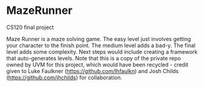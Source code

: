 # MazeRunner
CS120 final project

Maze Runner is a maze solving game. The easy level just involves getting your character to the finish point. The medium level adds a bad-y. The final level adds some complexity. Next steps would include creating a framework that auto-generates levels. Note that this is a copy of the private repo owned by UVM for this project, which would have been recycled - credit given to Luke Faulkner (https://github.com/lhfaulkn) and Josh Childs (https://github.com/jhchilds) for collaboration.
